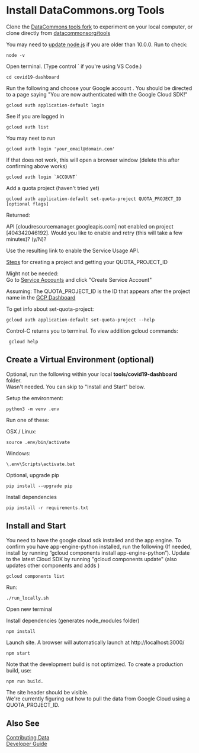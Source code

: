 # Install DataCommons.org Tools

Clone the [DataCommons tools fork](https://github.com/modelearth/tools) to experiment on your local computer, or clone directly from [datacommonsorg/tools](https://github.com/datacommonsorg/tools)  

You may need to [update node.js](https://nodejs.org/en/download/current/) if you are older than 10.0.0. Run to check:

	node -v  

<!-- node install says: Make sure that /usr/local/bin is in your $PATH. -->

Open terminal. (Type control \` if you're using VS Code.)  

	cd covid19-dashboard


Run the following and choose your Google account <!-- map.g 00 -->. You should be directed to a page saying "You are now authenticated with the Google Cloud SDK!"  

	gcloud auth application-default login

See if you are logged in  

	gcloud auth list

You may neet to run  

	gcloud auth login 'your_email@domain.com'

If that does not work, this will open a browser window (delete this after confirming above works)

	gcloud auth login `ACCOUNT`

Add a quota project (haven't tried yet)  

	gcloud auth application-default set-quota-project QUOTA_PROJECT_ID [optional flags]


Returned:  

API [cloudresourcemanager.googleapis.com] not enabled on project 
[404342046192]. Would you like to enable and retry (this will take a 
few minutes)? (y/N)?

Use the resulting link to enable the Service Usage API.  


[Steps](https://cloud.google.com/resource-manager/docs/creating-managing-projects) for creating a project and getting your QUOTA\_PROJECT\_ID  

Might not be needed:  
Go to [Service Accounts](https://console.cloud.google.com/iam-admin/serviceaccounts?authuser=1) and click "Create Service Account"  

Assuming: The QUOTA\_PROJECT\_ID is the ID that appears after the project name in the [GCP Dashboard](https://console.cloud.google.com/home/dashboard)  
<!--
	Note: Georgia Directory is listed under Resouces Pending Deletion
-->

To get info about set-quota-project:  

	gcloud auth application-default set-quota-project --help

Control-C returns you to terminal. To view addition gcloud commands:

	 gcloud help

<!--
Note, the step above does not fix the "Failed to compile" errow below.  Maybe we need to make additional Google Cloud settings, perhaps for a specific project?  
GCP Project datcom-tools-staging is mentioned on the readme.  


To prevent initial error:  

In package.json AND package-lock.json, change eslint from ^6.6.0 to:

	"eslint": "^7.13.0"
-->

<!--
Fix the dependency tree, follow these steps in the exact order. (Skip step 1 if you don't have a .lock file yet. Also skip step 2 if you don't have a node_modules folder yet.):

  1. Delete package-lock.json (not package.json!) in your project folder.
  2. Delete node_modules in your project folder.
  3. Remove "eslint" from dependencies and/or devDependencies in the package.json file in your project folder.
  4. Run npm install, depending on the package manager you use.
-->

## Create a Virtual Environment (optional)

Optional, run the following within your local **tools/covid19-dashboard** folder.  
Wasn't needed. You can skip to "Install and Start" below.  

Setup the environment:

	python3 -m venv .env

Run one of these:

OSX / Linux:

	source .env/bin/activate

Windows:

	\.env\Scripts\activate.bat

Optional, upgrade pip  

	pip install --upgrade pip

Install dependencies

	pip install -r requirements.txt


## Install and Start

You need to have the google cloud sdk installed and the app engine.  To confirm you have app-engine-python installed, run the following (If needed, install by running “gcloud components install app-engine-python”). Update to the latest Cloud SDK by running "gcloud components update" (also updates other components and adds )  

	gcloud components list

Run:
<!-- You’d need to have the google cloud sdk installed, as well as app engine (via “gcloud components install app-engine-python”). Maybe already had those. -->

	./run_locally.sh

Open new terminal  

<!--
Carolyn Au says this should no longer be necessary  

	npm audit fix --force
-->

Install dependencies (generates node_modules folder)

	npm install


<!--
Note: The dashboar.yaml file contains handlers for a build folder. How do we execute it? The .eslintignore file also omits build/  
-->

Launch site. A browser will automatically launch at http://localhost:3000/  
<!--Launches in a minute. One time when we had an error, it took abiout 20 minutes.-->

	npm start

Note that the development build is not optimized.
To create a production build, use: 

	npm run build.

<!--
You'll briefly see the DataCommons.org header when refreshing, then a "Failed to compile" occurs with a long list starting with the following:  

	src/App.tsx
	  Line 25:9:    Replace `GeoIdToDataType,·GeoIdToPlaceInfoType,·KeyToTimeSeriesType` with `⏎··GeoIdToDataType,⏎··GeoIdToPlaceInfoType,⏎··KeyToTimeSeriesType,⏎`                    prettier/prettier
	  Line 38:3:    Delete `⏎`                                                                                                                                                         prettier/prettier
	  Line 66:27:   The 'URLSearchParams' is not supported until Node.js 10.0.0. The configured version range is '>=8.0.0'                                                             node/no-unsupported-features/node-builtins


Chaning to the following did not allow browser to launch  

    "@babel/eslint-parser": "^7.13.0",
    "@babel/eslint-plugin": "^7.13.0",

-->

The site header should be visible.  
We're currently figuring out how to pull the data from Google Cloud using a QUOTA_PROJECT_ID.  

## Also See

[Contributing Data]()  
[Developer Guide](https://github.com/datacommonsorg/website/blob/master/docs/developer_guide.md)  